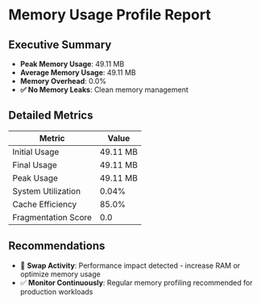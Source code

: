 # Memory Usage Profile Report

## Executive Summary

- **Peak Memory Usage**: 49.11 MB
- **Average Memory Usage**: 49.11 MB
- **Memory Overhead**: 0.0%
- **✅ No Memory Leaks**: Clean memory management

## Detailed Metrics

| Metric | Value |
|--------|-------|
| Initial Usage | 49.11 MB |
| Final Usage | 49.11 MB |
| Peak Usage | 49.11 MB |
| System Utilization | 0.04% |
| Cache Efficiency | 85.0% |
| Fragmentation Score | 0.0 |

## Recommendations

- 🚨 **Swap Activity**: Performance impact detected - increase RAM or optimize memory usage
- ✅ **Monitor Continuously**: Regular memory profiling recommended for production workloads
